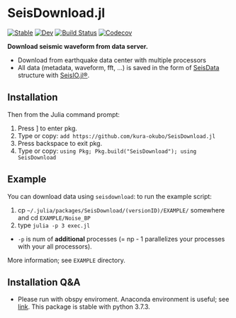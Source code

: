 # SeisDownload.jl

[![Stable](https://img.shields.io/badge/docs-stable-blue.svg)](https://kura-okubo.github.io/SeisDownload.jl/stable)
[![Dev](https://img.shields.io/badge/docs-dev-blue.svg)](https://kura-okubo.github.io/SeisDownload.jl/dev)
[![Build Status](https://travis-ci.com/kura-okubo/SeisDownload.jl.svg?branch=master)](https://travis-ci.com/kura-okubo/SeisDownload.jl)
[![Codecov](https://codecov.io/gh/kura-okubo/SeisDownload.jl/branch/master/graph/badge.svg)](https://codecov.io/gh/kura-okubo/SeisDownload.jl)

**Download seismic waveform from data server.**


- Download from earthquake data center with multiple processors
- All data (metadata, waveform, fft, ...) is saved in the form of [SeisData](https://seisio.readthedocs.io/en/latest/src/working_with_data.html) structure with [SeisIO.jl®](https://github.com/jpjones76/SeisIO.jl).

## Installation

Then from the Julia command prompt:

1. Press ] to enter pkg.
2. Type or copy: `add https://github.com/kura-okubo/SeisDownload.jl`
3. Press backspace to exit pkg.
4. Type or copy: `using Pkg; Pkg.build("SeisDownload"); using SeisDownload`

## Example
You can download data using `seisdownload`:
to run the example script:

  1. cp `~/.julia/packages/SeisDownload/(versionID)/EXAMPLE/` somewhere and cd `EXAMPLE/Noise_BP`
  2. type `julia -p 3 exec.jl`

- `-p` is num of **additional** processes (= np - 1 parallelizes your processes with your all processors).  

More information; see `EXAMPLE` directory.

## Installation Q&A
- Please run with obspy enviroment.
Anaconda environment is useful; see [link](https://github.com/obspy/obspy/wiki/Installation-via-Anaconda). This package is stable with python 3.7.3.
